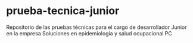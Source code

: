 # prueba-tecnica-junior
Repositorio de las pruebas técnicas para el cargo de desarrollador Junior en la empresa Soluciones en epidemiología y salud ocupacional PC
